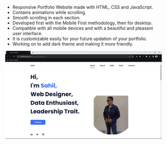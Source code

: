 - Responsive Portfolio Website made with HTML, CSS and JavaScript.
- Contains animations while scrolling.
- Smooth scrolling in each section.
- Developed first with the Mobile First methodology, then for desktop.
- Compatible with all mobile devices and with a beautiful and pleasant user interface.
- It is customizable easily for your future updation of your portfolio.
- Working on to add dark theme and making it more friendly.

![preview img](/previewofportfolio.png)

